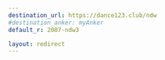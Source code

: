 ```yaml
---
destination_url: https://dance123.club/ndw
#destination_anker: myAnker
default_r: 2087-ndw3

layout: redirect
---
```


